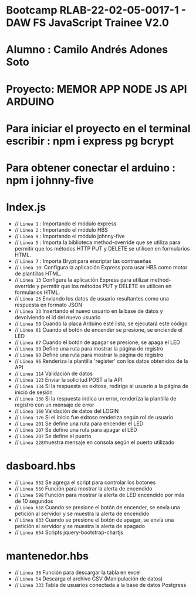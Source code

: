 # Bootcamp RLAB-22-02-05-0017-1 - DAW FS JavaScript Trainee V2.0
# Alumno : Camilo Andrés Adones Soto
# Proyecto: MEMOR APP NODE JS API ARDUINO
# Para iniciar el proyecto en el terminal escribir : npm i express pg bcrypt  
# Para obtener conectar el arduino : npm i johnny-five

# Index.js

- // `Linea 1` : Importando el módulo express
- // `Linea 2` : Importando el módulo HBS
- // `Linea 9` : Importando el módulo johnny-five
- // `Linea 5` : Importa la biblioteca method-override que se utiliza para permitir que los métodos HTTP PUT y DELETE se utilicen en formularios HTML.
- // `Linea 7` : Importa Brypt para encriptar las contraseñas
- // `Linea 10`:  Configura la aplicación Express para usar HBS como motor de plantillas HTML.
- // `Linea 13` Configura la aplicación Express para utilizar method-override y permitir que los métodos PUT y DELETE se utilicen en formularios HTML.
- // `Linea 25` Enviando los datos de usuario resultantes como una respuesta en formato JSON
- // `Linea 33` Insertando el nuevo usuario en la base de datos y devolviendo el id del nuevo usuario
- // `Linea 50` Cuando la placa Arduino esté lista, se ejecutará este código
- // `Linea 61` Cuando el botón de encender se presione, se enciende el LED
- // `Linea 67` Cuando el botón de apagar se presione, se apaga el LED
- // `Linea 90` Define una ruta para mostrar la página de registro
- // `Linea 90` Define una ruta para mostrar la página de registro
- // `Linea 96` Renderiza la plantilla 'register' con los datos obtenidos de la API
- // `Linea 114` Validación de datos
- // `Linea 123` Enviar la solicitud POST a la API
- // `Linea 134` Si la respuesta es exitosa, redirige al usuario a la página de inicio de sesión
- // `Linea 138` Si la respuesta indica un error, renderiza la plantilla de registro con un mensaje de error
- // `Linea 160` Validación de datos del LOGIN
- // `Linea 176` Si el inicio fue exitoso renderiza según rol de usuario
- // `Linea 201` Se define una ruta para encender el LED
- // `Linea 207` Se define una ruta para apagar el LED
- // `Linea 207` Se define el puerto 
- // `Linea 228`muestra mensaje en consola según el puerto utilizado


# dasboard.hbs

- // `Linea 552` Se agrega el script para controlar los botones 
- // `Linea 560` Función para mostrar la alerta de encendido
- // `Linea 598` Función para mostrar la alerta de LED encendido por más de 10 segundos 
- // `Linea 618` Cuando se presione el botón de encender, se envía una petición al servidor y se muestra la alerta de encendido
- // `Linea 633` Cuando se presione el botón de apagar, se envía una petición al servidor y se muestra la alerta de apagado 
- // `Linea 654` Scripts jquery-bootstrap-chartjs

# mantenedor.hbs

- // `Linea 38` Función para descargar la tabla en excel
- // `Linea 54` Descarga el archivo CSV (Manipulación de datos)
- // `Linea 333` Tabla de usuarios conectada a la base de datos Postgress









 



